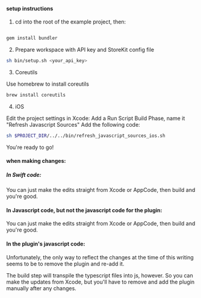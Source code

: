 #### setup instructions

1. cd into the root of the example project, then:

```bash

gem install bundler
````

2. Prepare workspace with API key and StoreKit config file

```bash
sh bin/setup.sh <your_api_key>
```

3. Coreutils

Use homebrew to install coreutils

```bash
brew install coreutils
```

4. iOS

Edit the project settings in Xcode: 
Add a Run Script Build Phase, name it "Refresh Javascript Sources"
Add the following code: 

```bash
sh $PROJECT_DIR/../../bin/refresh_javascript_sources_ios.sh
```

You're ready to go! 

#### when making changes: 

##### In Swift code:

You can just make the edits straight from Xcode or AppCode, then build and you're good. 

#### In Javascript code, but not the javascript code for the plugin: 

You can just make the edits straight from Xcode or AppCode, then build and you're good. 

#### In the plugin's javascript code:

Unfortunately, the only way to reflect the changes at the time of this writing seems to be to remove the plugin and re-add it. 

The build step will transpile the typescript files into js, however. So you can make the updates from Xcode, but you'll have to remove and add the plugin manually after any changes. 

